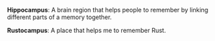 

__Hippocampus__:
A brain region that helps people to remember by linking different parts of a memory together.

__Rustocampus__:
A place that helps me to remember Rust.


